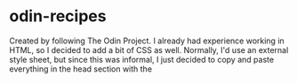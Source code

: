 # odin-recipes

Created by following The Odin Project. I already had experience working in HTML, so I decided to add a bit of CSS as well. Normally, I'd use an external style sheet, but since this was informal, I just decided to copy and paste everything in the head section with the <style> element.